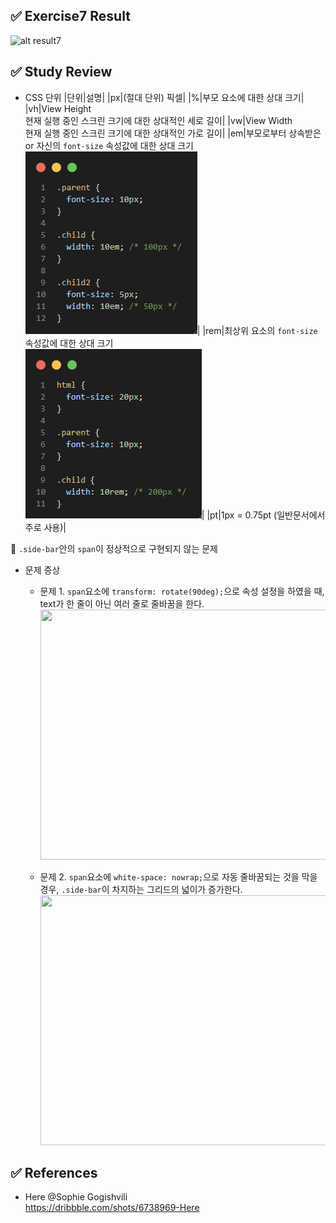## ✅ Exercise7 Result

![alt result7](/exercise7/images/exercise7.png)

## ✅ Study Review

- CSS 단위
  |단위|설명|
  |px|(절대 단위) 픽셀|
  |%|부모 요소에 대한 상대 크기|
  |vh|View Height <br/> 현재 실행 중인 스크린 크기에 대한 상대적인 세로 길이|
  |vw|View Width <br/> 현재 실행 중인 스크린 크기에 대한 상대적인 가로 길이|
  |em|부모로부터 상속받은 or 자신의 `font-size` 속성값에 대한 상대 크기<br/> <img src="/exercise7/images/em-example.png">|
  |rem|최상위 요소의 `font-size` 속성값에 대한 상대 크기<br/> <img src="/exercise7/images/rem-example.png">|
  |pt|1px = 0.75pt (일반문서에서 주로 사용)|

📌 `.side-bar`안의 `span`이 정상적으로 구현되지 않는 문제

- 문제 증상

  - 문제 1. `span`요소에 `transform: rotate(90deg);`으로 속성 설정을 하였을 때, text가 한 줄이 아닌 여러 줄로 줄바꿈을 한다. <br/>
    <img src="/exercise7/images/rotate-error1" width="700" height="400">

  - 문제 2. `span`요소에 `white-space: nowrap;`으로 자동 줄바꿈되는 것을 막을 경우, `.side-bar`이 차지하는 그리드의 넓이가 증가한다. <br/>
    <img src="/exercise7/images/rotate-error2" width="700" height="400">

## ✅ References

- Here @Sophie Gogishvili <br/>
  https://dribbble.com/shots/6738969-Here
